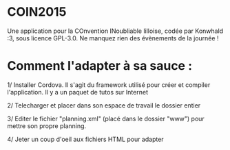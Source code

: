 # COIN2015
Une application pour la COnvention INoubliable lilloise, codée par Konwhald :3, sous licence GPL-3.0. Ne manquez rien des évènements de la journée !

# Comment l'adapter à sa sauce :
1/ Installer Cordova. Il s'agit du framework utilisé pour créer et compiler l'application. Il y a un paquet de tutos sur Internet

2/ Telecharger et placer dans son espace de travail le dossier entier

3/ Editer le fichier "planning.xml" (placé dans le dossier "www") pour mettre son propre planning.

4/ Jeter un coup d'oeil aux fichiers HTML pour adapter 
